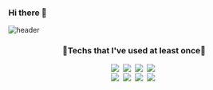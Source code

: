 ### Hi there 👋
<!--
**jyeonpark/jyeonpark** is a ✨ _special_ ✨ repository because its `README.md` (this file) appears on your GitHub profile.
Here are some ideas to get you started:

- 🔭 I’m currently working on ...
- 🌱 I’m currently learning ...
- 👯 I’m looking to collaborate on ...
- 🤔 I’m looking for help with ...
- 💬 Ask me about ...
- 📫 How to reach me: ...
- 😄 Pronouns: ...
- ⚡ Fun fact: ...
-->

![header](https://capsule-render.vercel.app/api?type=waving&color=auto&height=300&section=header&text=Jyeon's%20Study%20Log📚&fontSize=70)

<div align = center>
  
  <h3 align="center"> 📌Techs that I've used at least once📌 </h3>
<p align="center">
  <img src="https://img.shields.io/badge/-C-yellowgreen"/>&nbsp
  <img src="https://img.shields.io/badge/-C++-brightgreen"/>&nbsp
  <img src="https://img.shields.io/badge/-PYHTON-blue"/>&nbsp
  <img src="https://img.shields.io/badge/-JAVA-orange"/>&nbsp
  <br>
  <img src="https://img.shields.io/badge/-Android Stduio-ff69b4"/>&nbsp
  <img src="https://img.shields.io/badge/-FLASK-green"/>&nbsp
  <img src="https://img.shields.io/badge/-Django-inactive"/>&nbsp
  <img src="https://img.shields.io/badge/-Git-black"/>&nbsp
</p>
